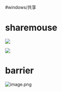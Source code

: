 #windows/共享

# sharemouse


![](https://cdn.nlark.com/yuque/0/2022/png/2811836/1644388263447-59e2fb29-02ba-435f-8650-74b1f046e86e.png)

![](https://cdn.nlark.com/yuque/0/2022/png/2811836/1644388309742-5722ace2-0fed-4769-89a3-891dea9cc962.png)

# barrier 

![image.png](https://gitee.com/flynnhai/picgohost/raw/master/img/202307311409983.png)
